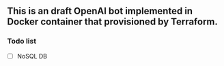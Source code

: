 ## This is an draft OpenAI bot implemented in Docker container that provisioned by Terraform.

### Todo list

- [ ] NoSQL DB 